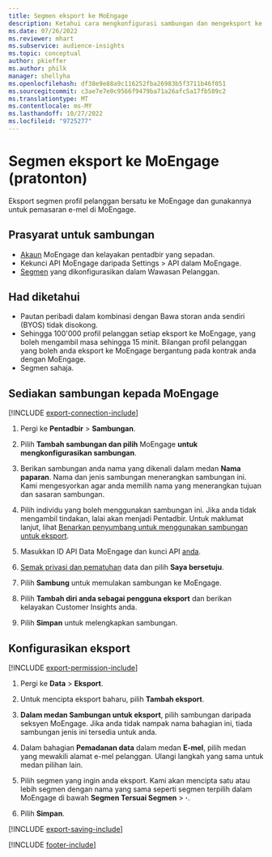 ```yaml
---
title: Segmen eksport ke MoEngage
description: Ketahui cara mengkonfigurasi sambungan dan mengeksport ke MoEngage.
ms.date: 07/26/2022
ms.reviewer: mhart
ms.subservice: audience-insights
ms.topic: conceptual
author: pkieffer
ms.author: philk
manager: shellyha
ms.openlocfilehash: df38e9e88a9c116252fba26983b5f3711b46f051
ms.sourcegitcommit: c3ae7e7e0c9566f9479ba71a26afc5a17fb589c2
ms.translationtype: MT
ms.contentlocale: ms-MY
ms.lasthandoff: 10/27/2022
ms.locfileid: "9725277"
---
```

# <a name="export-segments-to-moengage-preview"></a>Segmen eksport ke MoEngage (pratonton)

Eksport segmen profil pelanggan bersatu ke MoEngage dan gunakannya untuk pemasaran e-mel di MoEngage.

## <a name="prerequisites-for-a-connection"></a>Prasyarat untuk sambungan

- [Akaun](https://www.moengage.com/) MoEngage dan kelayakan pentadbir yang sepadan.
- Kekunci API MoEngage daripada Settings > API dalam MoEngage.
- [Segmen](segments.md) yang dikonfigurasikan dalam Wawasan Pelanggan.

## <a name="known-limitations"></a>Had diketahui

- Pautan peribadi dalam kombinasi dengan Bawa storan anda sendiri (BYOS) tidak disokong.
- Sehingga 100'000 profil pelanggan setiap eksport ke MoEngage, yang boleh mengambil masa sehingga 15 minit. Bilangan profil pelanggan yang boleh anda eksport ke MoEngage bergantung pada kontrak anda dengan MoEngage.
- Segmen sahaja.

## <a name="set-up-connection-to-moengage"></a>Sediakan sambungan kepada MoEngage

[!INCLUDE [export-connection-include](includes/export-connection-admn.md)]

1. Pergi ke **Pentadbir** > **Sambungan**.

1. Pilih **Tambah sambungan dan pilih** MoEngage **untuk mengkonfigurasikan sambungan**.

1. Berikan sambungan anda nama yang dikenali dalam medan **Nama paparan**. Nama dan jenis sambungan menerangkan sambungan ini. Kami mengesyorkan agar anda memilih nama yang menerangkan tujuan dan sasaran sambungan.

1. Pilih individu yang boleh menggunakan sambungan ini. Jika anda tidak mengambil tindakan, lalai akan menjadi Pentadbir. Untuk maklumat lanjut, lihat [Benarkan penyumbang untuk menggunakan sambungan untuk eksport](connections.md#allow-contributors-to-use-a-connection-for-exports).

1. Masukkan ID API Data MoEngage dan kunci API [anda](https://developers.moengage.com/hc/articles/4404674776724-Overview#:~:text=Navigate%20to%20Settings%20%3E%20APIs%20%3E%20DATA,ID%20Password%20%2D%20DATA%20API%20KEY).

1. [Semak privasi dan pematuhan](connections.md#data-privacy-and-compliance) data dan pilih **Saya bersetuju**.

1. Pilih **Sambung** untuk memulakan sambungan ke MoEngage.

1. Pilih **Tambah diri anda sebagai pengguna eksport** dan berikan kelayakan Customer Insights anda.

1. Pilih **Simpan** untuk melengkapkan sambungan.

## <a name="configure-an-export"></a>Konfigurasikan eksport

[!INCLUDE [export-permission-include](includes/export-permission.md)]

1. Pergi ke **Data** > **Eksport**.

1. Untuk mencipta eksport baharu, pilih **Tambah eksport**.

1. **Dalam medan Sambungan untuk eksport**, pilih sambungan daripada seksyen MoEngage. Jika anda tidak nampak nama bahagian ini, tiada sambungan jenis ini tersedia untuk anda.

1. Dalam bahagian **Pemadanan data** dalam medan **E-mel**, pilih medan yang mewakili alamat e-mel pelanggan. Ulangi langkah yang sama untuk medan pilihan lain.

1. Pilih segmen yang ingin anda eksport. Kami akan mencipta satu atau lebih segmen dengan nama yang sama seperti segmen terpilih dalam MoEngage di bawah **Segmen Tersuai Segmen** > **·**.

1. Pilih **Simpan**.

[!INCLUDE [export-saving-include](includes/export-saving.md)]

[!INCLUDE [footer-include](includes/footer-banner.md)]
